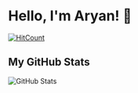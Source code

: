 # Hello, I'm Aryan! 👋

  [![HitCount](https://hits.dwyl.com/MrAryanDev/MrAryanDev.svg?style=flat-square)](http://hits.dwyl.com/MrAryanDev/MrAryanDev)

## My GitHub Stats

![GitHub Stats](https://github-readme-stats.vercel.app/api?username=MrAryanDev&show_icons=true&theme=default)